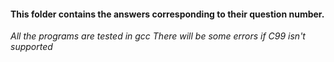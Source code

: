#### This folder contains the answers corresponding to their question number.
*All the programs are tested in gcc*
*There will be some errors if C99 isn't supported*
